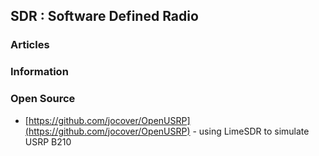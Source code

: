 ## SDR : Software Defined Radio


### Articles



### Information



### Open Source
- [https://github.com/jocover/OpenUSRP](https://github.com/jocover/OpenUSRP) - using LimeSDR to simulate USRP B210



